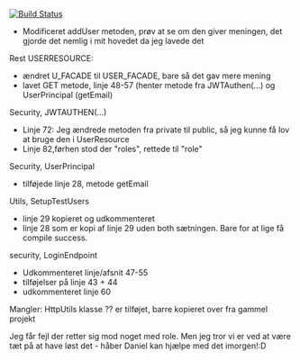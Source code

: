 [![Build Status](https://travis-ci.com/swes42/valgfag4sem_security.svg?branch=main)](https://travis-ci.com/swes42/valgfag4sem_security)



- Modificeret addUser metoden, prøv at se om den giver meningen, det gjorde det nemlig i mit hovedet da jeg lavede det

Rest USERRESOURCE:
- ændret U_FACADE til USER_FACADE, bare så det gav mere mening
- lavet GET metode, linje 48-57 (henter metode fra JWTAuthen(...) og UserPrincipal (getEmail)

Security, JWTAUTHEN(...)
- Linje 72: Jeg ændrede metoden fra private til public, så jeg kunne få lov at bruge den i UserResource
- Linje 82,førhen stod der "roles", rettede til "role"

Security, UserPrincipal
- tilføjede linje 28, metode getEmail

Utils, SetupTestUsers
- linje 29 kopieret og udkommenteret
- linje 28 som er kopi af linje 29 uden both sætningen. Bare for at lige få compile success.

security, LoginEndpoint
- Udkommenteret linje/afsnit 47-55
- tilføjelser på linje 43 + 44
- udkommenteret linje 60

Mangler: HttpUtils klasse ?? er tilføjet, barre kopieret over fra gammel projekt

Jeg får fejl der retter sig mod noget med role. Men jeg tror vi er ved at være tæt på at have løst det - håber Daniel kan hjælpe med det imorgen!:D


